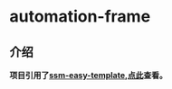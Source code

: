 # automation-frame
## 介绍
**项目引用了[ssm-easy-template](https://github.com/ichenkaihua/ssm-easy-template),[点此](https://github.com/ichenkaihua/ssm-easy-template)查看。**

